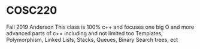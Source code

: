 # COSC220
Fall 2019 Anderson
This class is 100% c++ and focuses one big O and more advanced parts of c++ including and not limited too Templates,
Polymorphism, Linked Lists, Stacks, Queues, Binary Search trees, ect
